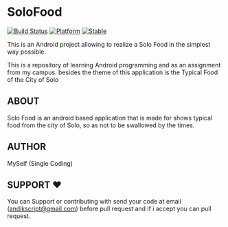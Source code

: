 # SoloFood

[![Build Status](https://travis-ci.org/ali-irawan/xtra.svg?branch=master)](https://travis-ci.org/ali-irawan/xtra)
[![Platform](https://img.shields.io/badge/platform-android-green.svg)](http://developer.android.com/index.html)
[![Stable](https://poser.pugx.org/ali-irawan/xtra/v/stable.svg)](https://poser.pugx.org/ali-irawan/xtra/v/stable.svg)

This is an Android project allowing to realize a Solo Food in the simplest way possible.

This is a repository of learning Android programming and as an assignment from my campus. besides the theme of this application is the Typical Food of the City of Solo

ABOUT
-----

Solo Food is an android based application that is made for shows
typical food from the city of Solo, so as not to be swallowed by the times.


AUTHOR
-----

MySelf (Single Coding)

SUPPORT ❤️
-----

You can Support or contributing with send your code at email (andikscript@gmail.com) before pull request 
and if i accept you can pull request.
